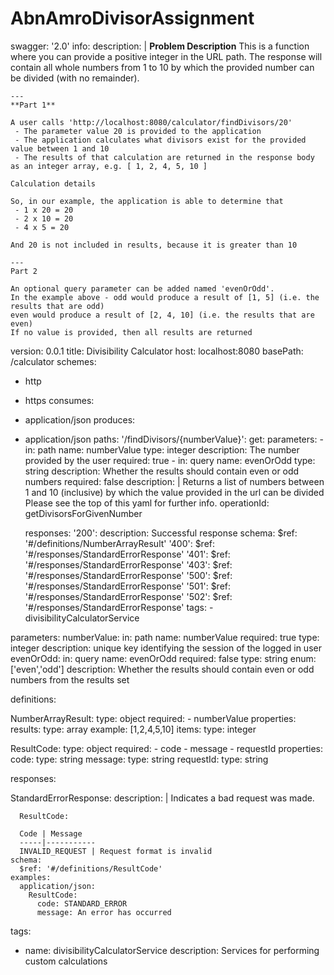 # AbnAmroDivisorAssignment

swagger: '2.0'
info:
  description: |
    **Problem Description**
    This is a function where you can provide a positive integer in the URL path. The response will contain all whole numbers from 1 to 10 by which the provided number can be divided (with no remainder).
    
    ---
    **Part 1**
    
    A user calls 'http://localhost:8080/calculator/findDivisors/20'
     - The parameter value 20 is provided to the application
     - The application calculates what divisors exist for the provided value between 1 and 10
     - The results of that calculation are returned in the response body as an integer array, e.g. [ 1, 2, 4, 5, 10 ]
    
    Calculation details
    
    So, in our example, the application is able to determine that
     - 1 x 20 = 20
     - 2 x 10 = 20
     - 4 x 5 = 20
     
    And 20 is not included in results, because it is greater than 10
    
    ---
    Part 2
    
    An optional query parameter can be added named 'evenOrOdd'. 
    In the example above - odd would produce a result of [1, 5] (i.e. the results that are odd)
    even would produce a result of [2, 4, 10] (i.e. the results that are even)
    If no value is provided, then all results are returned

  version: 0.0.1
  title: Divisibility Calculator
host: localhost:8080
basePath: /calculator
schemes:
  - http
  - https
consumes:
  - application/json
produces:
  - application/json
paths:
  '/findDivisors/{numberValue}':
    get:
      parameters:
        - in: path
          name: numberValue
          type: integer
          description: The number provided by the user
          required: true
        - in: query
          name: evenOrOdd
          type: string
          description: Whether the results should contain even or odd numbers
          required: false
      description: |
        Returns a list of numbers between 1 and 10 (inclusive) by which the value provided in the url can be divided
        Please see the top of this yaml for further info.
      operationId: getDivisorsForGivenNumber

      responses:
        '200':
          description: Successful response
          schema:
            $ref: '#/definitions/NumberArrayResult'
        '400':
          $ref: '#/responses/StandardErrorResponse'
        '401':
          $ref: '#/responses/StandardErrorResponse'
        '403':
          $ref: '#/responses/StandardErrorResponse'
        '500':
          $ref: '#/responses/StandardErrorResponse'
        '501':
          $ref: '#/responses/StandardErrorResponse'
        '502':
          $ref: '#/responses/StandardErrorResponse'
      tags:
        - divisibilityCalculatorService


parameters:
  numberValue:
    in: path
    name: numberValue
    required: true
    type: integer
    description: unique key identifying the session of the logged in user
  evenOrOdd:
    in: query
    name: evenOrOdd
    required: false
    type: string
    enum: ['even','odd']
    description: Whether the results should contain even or odd numbers from the results set


definitions:

  NumberArrayResult:
    type: object
    required:
      - numberValue
    properties:
      results:
        type: array
        example: [1,2,4,5,10]
        items:
          type: integer

  ResultCode:
    type: object
    required:
      - code
      - message
      - requestId
    properties:
      code:
        type: string
      message:
        type: string
      requestId:
        type: string


responses:

  StandardErrorResponse:
    description: |
      Indicates a bad request was made.

      ResultCode:

      Code | Message
      -----|-----------
      INVALID_REQUEST | Request format is invalid
    schema:
      $ref: '#/definitions/ResultCode'
    examples:
      application/json:
        ResultCode:
          code: STANDARD_ERROR
          message: An error has occurred


tags:
  - name: divisibilityCalculatorService
    description: Services for performing custom calculations
